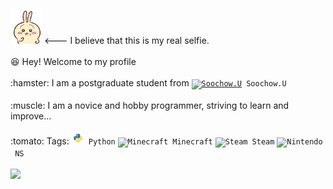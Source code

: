 <p align="left">
  <img src="https://github.com/umarurize/umaru-cdn/blob/main/images/usagi.gif" width="50px"> <--- I believe that this is my real selfie.
  <br />
  <br />😆 Hey! Welcome to my profile
  <br />
    <br />:hamster: I am a postgraduate student from <code><a href="https://www.suda.edu.cn/"><img height="20" src="https://github.com/umarurize/umaru-cdn/blob/main/images/soochowU.ico" alt="Soochow.U" /></a>&nbsp;Soochow.U</code>
    <br />
    <br />:muscle: I am a novice and hobby programmer, striving to learn and improve...
    <br />
    <br />:tomato: Tags: <code><img height="20" src="https://raw.githubusercontent.com/github/explore/80688e429a7d4ef2fca1e82350fe8e3517d3494d/topics/python/python.png" alt="python" /></a>&nbsp;Python</code>
    <code><img height="20" src="https://github.com/umarurize/umaru-cdn/blob/main/images/minecraft.net.ico" alt="Minecraft" /></a>&nbsp;Minecraft</code>
    <code><img height="20" src="https://github.com/umarurize/umaru-cdn/blob/main/images/steam.ico" alt="Steam" /></a>&nbsp;Steam</code>
    <code><img height="20" src="https://github.com/umarurize/umaru-cdn/blob/main/images/nintendo.ico" alt="Nintendo" /></a>&nbsp;NS</code>
    <br />
    <br /><img src="https://github-readme-stats.vercel.app/api/top-langs/?username=umarurize&layout=pie&url=https://github.com/umarurize/github-readme-stats">
</p>

